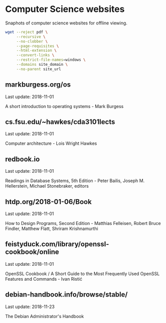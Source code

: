 # Computer Science websites

Snaphots of computer science websites for offline viewing.

```bash
wget --reject pdf \
     --recursive \
     --no-clobber \
     --page-requisites \
     --html-extension \
     --convert-links \
     --restrict-file-names=windows \
     --domains site_domain \
     --no-parent site_url
```

## markburgess.org/os

Last update: 2018-11-01

A short introduction to operating systems - Mark Burgess

## cs.fsu.edu/~hawkes/cda3101lects

Last update: 2018-11-01

Computer architecture - Lois Wright Hawkes

## redbook.io

Last update: 2018-11-01

Readings in Database Systems, 5th Edition - Peter Bailis, Joseph M. Hellerstein, Michael Stonebraker, editors

## htdp.org/2018-01-06/Book

Last update: 2018-11-01

How to Design Programs, Second Edition - Matthias Felleisen, Robert Bruce Findler, Matthew Flatt, Shriram Krishnamurthi

## feistyduck.com/library/openssl-cookbook/online

Last update: 2018-11-01

OpenSSL Cookbook / A Short Guide to the Most Frequently Used OpenSSL Features and Commands - Ivan Ristić

## debian-handbook.info/browse/stable/

Last update: 2018-11-23

The Debian Administrator's Handbook